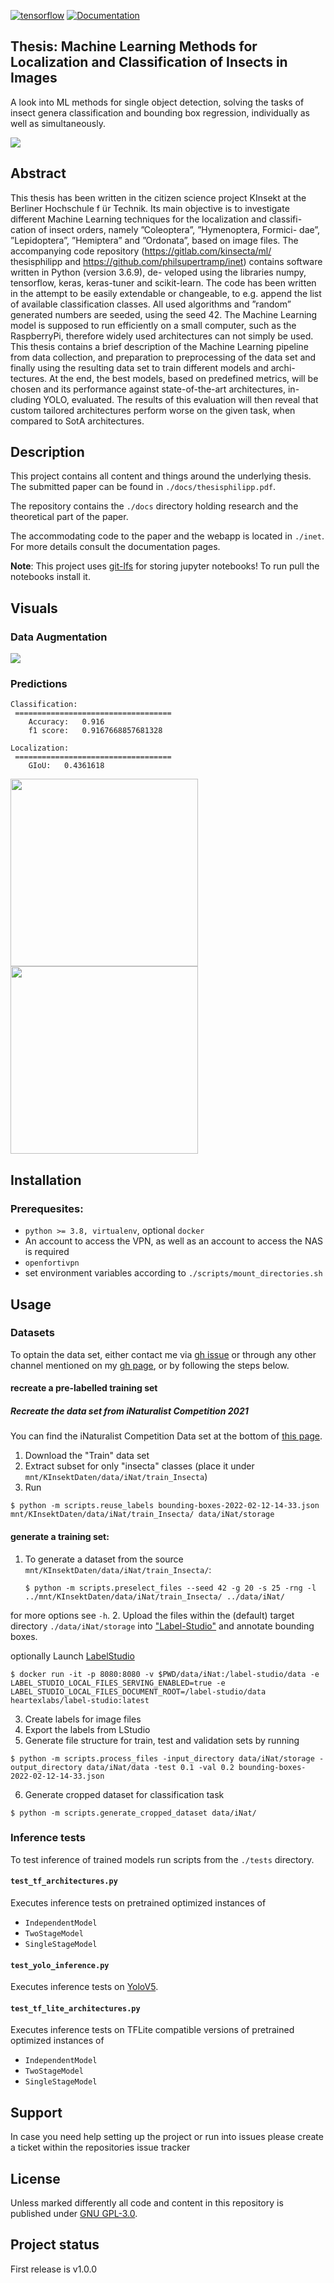 [![tensorflow](./docs/tensorflow.svg)](./docs/tensorflow.svg)
[![Documentation](https://img.shields.io/badge/api-reference-blue.svg)](https://philsupertramp.github.io/inet/index.html)
## Thesis: Machine Learning Methods for Localization and Classification of Insects in Images
A look into ML methods for single object detection, solving the tasks of insect genera classification
and bounding box regression, individually as well as simultaneously.

![](docs/code/source/_static/dataset-representation.png)
## Abstract
This thesis has been written in the citizen science project KInsekt at
the Berliner Hochschule f ̈ur Technik. Its main objective is to investigate
different Machine Learning techniques for the localization and classifi-
cation of insect orders, namely ”Coleoptera”, ”Hymenoptera, Formici-
dae”, ”Lepidoptera”, ”Hemiptera” and ”Ordonata”, based on image files.
The accompanying code repository (https://gitlab.com/kinsecta/ml/
thesisphilipp and https://github.com/philsupertramp/inet) contains software written in Python (version 3.6.9), de-
veloped using the libraries numpy,
tensorflow, keras, keras-tuner and scikit-learn. The code has
been written in the attempt to be easily extendable or changeable, to e.g.
append the list of available classification classes.
All used algorithms and ”random” generated numbers are seeded, using
the seed 42.
The Machine Learning model is supposed to run efficiently on a small
computer, such as the RaspberryPi, therefore widely used architectures
can not simply be used.
This thesis contains a brief description of the Machine Learning pipeline
from data collection, and preparation to preprocessing of the data set and
finally using the resulting data set to train different models and archi-
tectures. At the end, the best models, based on predefined metrics, will
be chosen and its performance against state-of-the-art architectures, in-
cluding YOLO, evaluated. The results of this evaluation will then reveal
that custom tailored architectures perform worse on the given task, when
compared to SotA architectures.

## Description
This project contains all content and things around the underlying thesis.
The submitted paper can be found in `./docs/thesisphilipp.pdf`.

The repository contains the `./docs` directory holding research and the theoretical part of the paper.

The accommodating code to the paper and the webapp is located in `./inet`.
For more details consult the documentation pages.

**Note**: This project uses [git-lfs](https://git-lfs.com/) for storing jupyter notebooks!
To run pull the notebooks install it.

## Visuals
### Data Augmentation
![](./data.png)
### Predictions

```text
Classification:
 ===================================
    Accuracy:   0.916
    f1 score:   0.9167668857681328

Localization:
 ===================================
    GIoU:   0.4361618
```

<img src="docs/code/source/_static/independent-model-predictions.png" width="300px">
<img src="docs/code/source/_static/independent-model-confusion.png" width="300px">

## Installation

### Prerequesites:
- `python >= 3.8, virtualenv`, optional `docker`
- An account to access the VPN, as well as an account to access the NAS is required
- `openfortivpn`
- set environment variables according to `./scripts/mount_directories.sh`

## Usage
### Datasets
To optain the data set, either contact me via [gh issue](https://github.com/philsupertramp/inet/issues/new) or through any other channel mentioned on my [gh page](https://github.com/philsupertramp), or by following the steps below.

#### recreate a pre-labelled training set
##### Recreate the data set from iNaturalist Competition 2021
You can find the iNaturalist Competition Data set at the bottom of [this page](https://github.com/visipedia/inat_comp/tree/master/2021).

1. Download the "Train" data set
2. Extract subset for only "insecta" classes (place it under `mnt/KInsektDaten/data/iNat/train_Insecta`)
3. Run  
```shell
$ python -m scripts.reuse_labels bounding-boxes-2022-02-12-14-33.json mnt/KInsektDaten/data/iNat/train_Insecta/ data/iNat/storage
```
#### generate a training set:

1. To generate a dataset from the source `mnt/KInsektDaten/data/iNat/train_Insecta/`:
    ```shell
    $ python -m scripts.preselect_files --seed 42 -g 20 -s 25 -rng -l ../mnt/KInsektDaten/data/iNat/train_Insecta/ ../data/iNat/
    ```
for more options see `-h`.
2. Upload the files within the (default) target directory `./data/iNat/storage` into ["Label-Studio"](https://labelstudio-kinsekt.app.datexis.com) and annotate bounding boxes.

optionally Launch [LabelStudio](https://labelstud.io/)

    $ docker run -it -p 8080:8080 -v $PWD/data/iNat:/label-studio/data -e LABEL_STUDIO_LOCAL_FILES_SERVING_ENABLED=true -e LABEL_STUDIO_LOCAL_FILES_DOCUMENT_ROOT=/label-studio/data heartexlabs/label-studio:latest
3. Create labels for image files
4. Export the labels from LStudio
5. Generate file structure for train, test and validation sets by running
```shell
$ python -m scripts.process_files -input_directory data/iNat/storage -output_directory data/iNat/data -test 0.1 -val 0.2 bounding-boxes-2022-02-12-14-33.json
```
6. Generate cropped dataset for classification task
```shell
$ python -m scripts.generate_cropped_dataset data/iNat/
```

### Inference tests
To test inference of trained models run scripts from the `./tests` directory.

#### `test_tf_architectures.py`
Executes inference tests on pretrained optimized instances of
- `IndependentModel`
- `TwoStageModel`
- `SingleStageModel`

#### `test_yolo_inference.py`
Executes inference tests on [YoloV5](https://github.com/ultralytics/yolov5).

#### `test_tf_lite_architectures.py`
Executes inference tests on TFLite compatible versions of pretrained optimized instances of
- `IndependentModel`
- `TwoStageModel`
- `SingleStageModel`


## Support
In case you need help setting up the project or run into issues please create a ticket within the repositories issue tracker

## License
Unless marked differently all code and content in this repository is published under [GNU GPL-3.0](LICENSE).
## Project status
First release is v1.0.0
